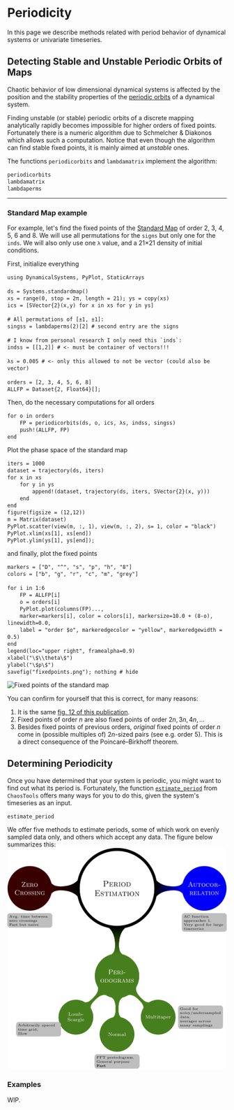 # Periodicity
In this page we describe methods related with period behavior of dynamical systems or univariate timeseries.

## Detecting Stable and Unstable Periodic Orbits of Maps
Chaotic behavior
of low dimensional dynamical systems is affected by the position and the stability properties of the [periodic orbits](http://www.scholarpedia.org/article/Unstable_periodic_orbits) of a dynamical system.

Finding unstable (or stable) periodic orbits of a discrete mapping analytically
rapidly becomes impossible for higher orders of fixed points.
Fortunately there is a numeric algorithm due to
Schmelcher & Diakonos which allows such a computation. Notice that even though
the algorithm can find stable fixed points, it is mainly aimed at *unstable* ones.

The functions `periodicorbits` and `lambdamatrix` implement the algorithm:
```@docs
periodicorbits
lambdamatrix
lambdaperms
```
---
### Standard Map example
For example, let's find the fixed points of the [Standard Map](system_definition/#DynamicalSystems.Systems.standardmap) of order 2, 3, 4, 5, 6
and 8. We will use all permutations for the `signs` but only one for the `inds`.
We will also only use one `λ` value, and a 21×21 density of initial conditions.

First, initialize everything
```@example sm
using DynamicalSystems, PyPlot, StaticArrays

ds = Systems.standardmap()
xs = range(0, stop = 2π, length = 21); ys = copy(xs)
ics = [SVector{2}(x,y) for x in xs for y in ys]

# All permutations of [±1, ±1]:
singss = lambdaperms(2)[2] # second entry are the signs

# I know from personal research I only need this `inds`:
indss = [[1,2]] # <- must be container of vectors!!!

λs = 0.005 # <- only this allowed to not be vector (could also be vector)

orders = [2, 3, 4, 5, 6, 8]
ALLFP = Dataset{2, Float64}[];
```
Then, do the necessary computations for all orders

```@example sm
for o in orders
    FP = periodicorbits(ds, o, ics, λs, indss, singss)
    push!(ALLFP, FP)
end
```

Plot the phase space of the standard map
```@example sm
iters = 1000
dataset = trajectory(ds, iters)
for x in xs
    for y in ys
        append!(dataset, trajectory(ds, iters, SVector{2}(x, y)))
    end
end
figure(figsize = (12,12))
m = Matrix(dataset)
PyPlot.scatter(view(m, :, 1), view(m, :, 2), s= 1, color = "black")
PyPlot.xlim(xs[1], xs[end])
PyPlot.ylim(ys[1], ys[end]);
```

and finally, plot the fixed points
```@example sm
markers = ["D", "^", "s", "p", "h", "8"]
colors = ["b", "g", "r", "c", "m", "grey"]

for i in 1:6
    FP = ALLFP[i]
    o = orders[i]
    PyPlot.plot(columns(FP)...,
    marker=markers[i], color = colors[i], markersize=10.0 + (8-o), linewidth=0.0,
    label = "order $o", markeredgecolor = "yellow", markeredgewidth = 0.5)
end
legend(loc="upper right", framealpha=0.9)
xlabel("\$\\theta\$")
ylabel("\$p\$")
savefig("fixedpoints.png"); nothing # hide
```
![Fixed points of the standard map](fixedpoints.png)

You can confirm for yourself that this is correct, for many reasons:

1. It is the same [fig. 12 of this publication](https://journals.aps.org/pre/abstract/10.1103/PhysRevE.92.012914).
2. Fixed points of order $n$ are also fixed points of order $2n, 3n, 4n, ...$
3. Besides fixed points of previous orders, *original* fixed points of
   order $n$ come in (possible multiples of) $2n$-sized pairs (see e.g. order 5).
   This is a direct consequence of the Poincaré–Birkhoff theorem.

## Determining Periodicity

Once you have determined that your system is periodic, you might want to find out what its period is.  Fortunately, the function [`estimate_period`](@ref) from `ChaosTools` offers many ways for you to do this, given the system's timeseries as an input.

```@docs
estimate_period
```

We offer five methods to estimate periods, some of which work on evenly sampled data only, and others which accept any data.  The figure below summarizes this:
![Period estimation methods](periodestimationmethods.png)

### Examples
WIP.
